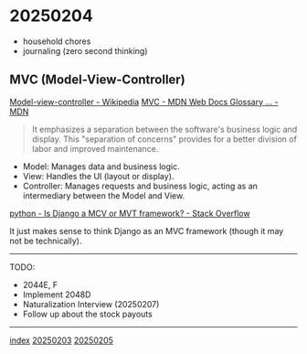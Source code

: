 <head><meta name="viewport" content="width=device-width, initial-scale=1.0, user-scalable=yes" /><meta charset="UTF-8"></head>

# 20250204

- household chores
- journaling (zero second thinking)

## MVC (Model-View-Controller)

[Model-view-controller - Wikipedia](https://en.wikipedia.org/wiki/Model%E2%80%93view%E2%80%93controller)
[MVC - MDN Web Docs Glossary ... - MDN](https://developer.mozilla.org/en-US/docs/Glossary/MVC)

> It emphasizes a separation between the software's business logic and display. This "separation of concerns" provides for a better division of labor and improved maintenance.

- Model: Manages data and business logic.
- View: Handles the UI (layout or display).
- Controller: Manages requests and business logic, acting as an intermediary between the Model and View.

[python - Is Django a MCV or MVT framework? - Stack Overflow](https://stackoverflow.com/a/64794909/16193058)

It just makes sense to think Django as an MVC framework (though it may not be technically).

---

TODO:

- 2044E, F
- Implement 2048D
- Naturalization Interview (20250207)
- Follow up about the stock payouts 

---

[index](../../index.html)
[20250203](20250203.html)
[20250205](20250205.html)
